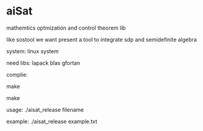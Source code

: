 aiSat
=====

mathemtics optmization and control theorem lib

like sostool we want present a tool to integrate sdp and semidefinite algebra

system: linux  system


need libs:   lapack blas gfortan

complie:

make

make

usage:
./aisat_release filename

example:
./aisat_release example.txt




